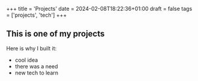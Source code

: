 +++
title = 'Projects'
date = 2024-02-08T18:22:36+01:00
draft = false
tags = ['projects', 'tech']
+++

## This is one of my projects

Here is why I built it:

- cool idea
- there was a need
- new tech to learn
